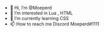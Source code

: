 - 👋 Hi, I’m @Moeperd
- 👀 I’m interested in Lua , HTML
- 🌱 I’m currently learning CSS
- 📫 How to reach me Discord  Moeperd#1111


<!---
Moeperd/Moeperd is a ✨ special ✨ repository because its `README.md` (this file) appears on your GitHub profile.
You can click the Preview link to take a look at your changes.
--->
